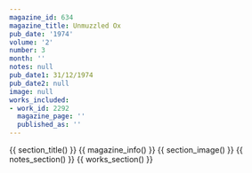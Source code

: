 ```yaml
---
magazine_id: 634
magazine_title: Unmuzzled Ox
pub_date: '1974'
volume: '2'
number: 3
month: ''
notes: null
pub_date1: 31/12/1974
pub_date2: null
image: null
works_included:
- work_id: 2292
  magazine_page: ''
  published_as: ''
---
```


{{ section_title() }}
{{ magazine_info() }}
{{ section_image() }}
{{ notes_section() }}
{{ works_section() }}
